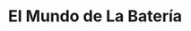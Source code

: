 ---
title: "El Mundo de La Batería"
url: /ciudad-guayana-puerto-ordaz/el-mundo-de-la-bateria/
shop: Autoteile
---